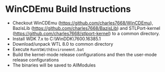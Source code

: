 # WinCDEmu Build Instructions

- Checkout WinCDEmu (https://github.com/charles7668/WinCDEmu), BazisLib (https://github.com/charles7668/BazisLib) and STLPort-kernel (https://github.com/charles7668/stlport-kernel) to a common directory.
- Install WDK 7.x to C:\WinDDK\7600.16385.1
- Download/unpack WTL 8.0 to common directory
- Execute `RunVSWithEnvironemnt.bat`
- Build the kernel-mode release configurations and then the user-mode release configurations
- The binaries will be saved to AllModules
